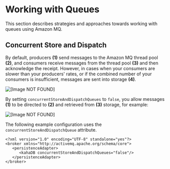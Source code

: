 # Working with Queues<a name="amazon-mq-working-with-queues"></a>

This section describes strategies and approaches towards working with queues using Amazon MQ\.

## Concurrent Store and Dispatch<a name="concurrent-store-and-dispatch"></a>

By default, producers **\(1\)** send messages to the Amazon MQ thread pool **\(2\)**, and consumers receive messages from the thread pool **\(3\)** and then acknowledge the receipt\. However, in cases when your consumers are slower than your producers' rates, or if the combined number of your consumers is insufficient, messages are sent into storage **\(4\)**\.

![\[Image NOT FOUND\]](http://docs.aws.amazon.com/amazon-mq/latest/developer-guide/images/amazon-mq-configuration-concurrent-store-and-dispatch-queues-flag-enabled.png)

By setting `concurrentStoreAndDispatchQueues` to `false`, you allow messages **\(1\)** to be directed to **\(2\)** and retrieved from **\(3\)** storage, for example:

![\[Image NOT FOUND\]](http://docs.aws.amazon.com/amazon-mq/latest/developer-guide/images/amazon-mq-configuration-concurrent-store-and-dispatch-queues-flag-disabled.png)

The following example configuration uses the `concurrentStoreAndDispatchQueue` attribute\.

```
<?xml version="1.0" encoding="UTF-8" standalone="yes"?>
<broker xmlns="http://activemq.apache.org/schema/core">
   <persistenceAdapter>
      <kahaDB concurrentStoreAndDispatchQueues="false"/>
   </persistenceAdapter>
</broker>
```